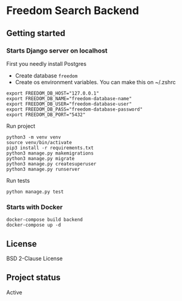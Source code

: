# Freedom Search Backend

## Getting started

### Starts Django server on localhost
First you needly install Postgres
 - Create database `freedom`
 - Create os environment variables. You can make this on ~/.zshrc
```
export FREEDOM_DB_HOST="127.0.0.1"
export FREEDOM_DB_NAME="freedom-database-name"
export FREEDOM_DB_USER="freedom-database-user"
export FREEDOM_DB_PASS="freedom-database-password"
export FREEDOM_DB_PORT="5432"
```

Run project
```
python3 -m venv venv
source venv/bin/activate
pip3 install -r requirements.txt
python3 manage.py makemigrations
python3 manage.py migrate
python3 manage.py createsuperuser
python3 manage.py runserver
```

Run tests
```
python manage.py test
```

### Starts with Docker
```
docker-compose build backend
docker-compose up -d
```

## License
BSD 2-Clause License

## Project status
Active
